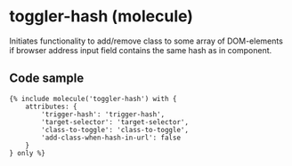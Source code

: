 # toggler-hash (molecule)

Initiates functionality to add/remove class to some array of DOM-elements if browser address input field contains the same hash as in component.

## Code sample

```
{% include molecule('toggler-hash') with {
    attributes: {
        'trigger-hash': 'trigger-hash',
        'target-selector': 'target-selector',
        'class-to-toggle': 'class-to-toggle',
        'add-class-when-hash-in-url': false
    }
} only %}
```
